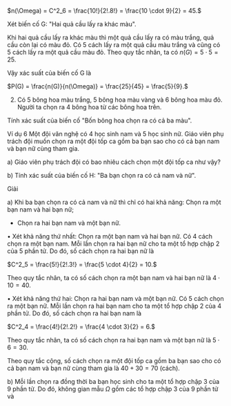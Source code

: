 $n(\Omega) = C^2_6 = \frac{10!}{2!.8!} = \frac{10 \cdot 9}{2} = 45.$

Xét biến cố G: "Hai quả cầu lấy ra khác màu".

Khi hai quả cầu lấy ra khác màu thì một quả cầu lấy ra có màu trắng, quả cầu còn lại có màu đỏ. Có 5 cách lấy ra một quả cầu màu trắng và cũng có 5 cách lấy ra một quả cầu màu đỏ. Theo quy tắc nhân, ta có $n(G) = 5 \cdot 5 = 25$.

Vậy xác suất của biến cố G là

$P(G) = \frac{n(G)}{n(\Omega)} = \frac{25}{45} = \frac{5}{9}.$

2. Có 5 bông hoa màu trắng, 5 bông hoa màu vàng và 6 bông hoa màu đỏ. Người ta chọn ra 4 bông hoa từ các bông hoa trên.

Tính xác suất của biến cố "Bốn bông hoa chọn ra có cả ba màu".

Ví dụ 6 Một đội văn nghệ có 4 học sinh nam và 5 học sinh nữ. Giáo viên phụ trách đội muốn chọn ra một đội tốp ca gồm ba bạn sao cho có cả bạn nam và bạn nữ cùng tham gia.

a) Giáo viên phụ trách đội có bao nhiêu cách chọn một đội tốp ca như vậy?

b) Tính xác suất của biến cố H: "Ba bạn chọn ra có cả nam và nữ".

Giải

a) Khi ba bạn chọn ra có cả nam và nữ thì chỉ có hai khả năng:
   Chọn ra một bạn nam và hai bạn nữ;
   - Chọn ra hai bạn nam và một bạn nữ.

• Xét khả năng thứ nhất: Chọn ra một bạn nam và hai bạn nữ.
Có 4 cách chọn ra một bạn nam.
Mỗi lần chọn ra hai bạn nữ cho ta một tổ hợp chập 2 của 5 phần tử. Do đó, số cách chọn ra hai bạn nữ là

$C^2_5 = \frac{5!}{2!.3!} = \frac{5 \cdot 4}{2} = 10.$

Theo quy tắc nhân, ta có số cách chọn ra một bạn nam và hai bạn nữ là $4 \cdot 10 = 40$.

• Xét khả năng thứ hai: Chọn ra hai bạn nam và một bạn nữ.
Có 5 cách chọn ra một bạn nữ.
Mỗi lần chọn ra hai bạn nam cho ta một tổ hợp chập 2 của 4 phần tử. Do đó, số cách chọn ra hai bạn nam là

$C^2_4 = \frac{4!}{2!.2!} = \frac{4 \cdot 3}{2} = 6.$

Theo quy tắc nhân, ta có số cách chọn ra hai bạn nam và một bạn nữ là $5 \cdot 6 = 30$.

Theo quy tắc cộng, số cách chọn ra một đội tốp ca gồm ba bạn sao cho có cả bạn nam và bạn nữ cùng tham gia là $40 + 30 = 70$ (cách).

b) Mỗi lần chọn ra đồng thời ba bạn học sinh cho ta một tổ hợp chập 3 của 9 phần tử. Do đó, không gian mẫu $\Omega$ gồm các tổ hợp chập 3 của 9 phần tử và